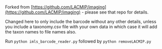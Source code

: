 Forked from [https://github.com/LACMIP/imaging](https://github.com/LACMIP/imaging) - please see that repo for details.

Changed here to only include the barcode without any other details, unless you include a taxonomy.csv file with your own data in which case it will add the taxon names to file names also. 

Run `python imls_barcode_reader.py` followed by `python removeLACMIP.py`